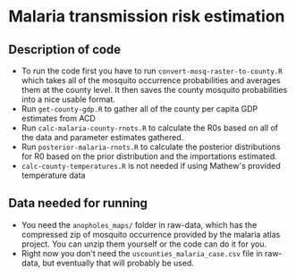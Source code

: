 # Malaria transmission risk estimation

## Description of code
- To run the code first you have to run `convert-mosq-raster-to-county.R` which takes all of the mosquito occurrence probabilities and averages them at the county level. It then saves the county mosquito probabilities into a nice usable format.
- Run `get-county-gdp.R` to gather all of the county per capita GDP estimates from ACD
- Run `calc-malaria-county-rnots.R` to calculate the R0s based on all of the data and parameter estimates gathered.
- Run `posterior-malaria-rnots.R` to calculate the posterior distributions for R0 based on the prior distribution and the importations estimated.
- `calc-county-temperatures.R` is not needed if using Mathew's provided temperature data


## Data needed for running
- You need the `anopholes_maps/` folder in raw-data, which has the compressed zip of mosquito occurrence provided by the malaria atlas project. You can unzip them yourself or the code can do it for you.
- Right now you don't need the `uscounties_malaria_case.csv` file in raw-data, but eventually that will probably be used.

